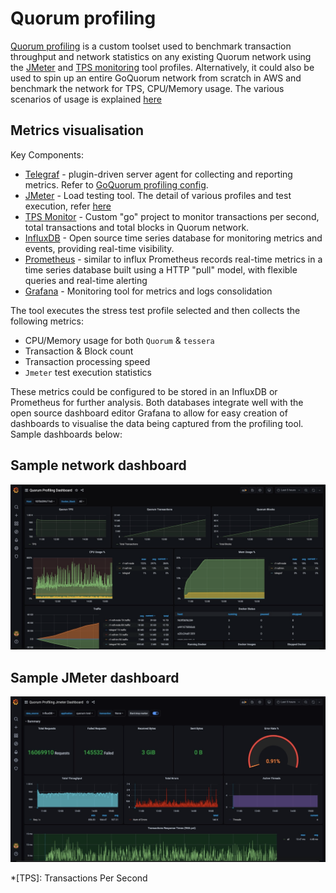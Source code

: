 # Quorum profiling

[Quorum profiling](https://github.com/ConsenSys/quorum-profiling) is a custom toolset used to benchmark
transaction throughput and network statistics on any existing Quorum network using the
[JMeter](https://github.com/ConsenSys/quorum-profiling/tree/master/jmeter-test) and
[TPS monitoring](https://github.com/ConsenSys/quorum-profiling/tree/master/tps-monitor) tool profiles.
Alternatively, it could also be used to spin up an entire GoQuorum network from scratch in AWS and benchmark
the network for TPS, CPU/Memory usage. The various scenarios of usage is explained [here](https://github.com/ConsenSys/quorum-profiling)

## Metrics visualisation

Key Components:

- [Telegraf](https://hub.docker.com/_/telegraf) - plugin-driven server agent for collecting and reporting
  metrics. Refer to [GoQuorum profiling config](https://github.com/ConsenSys/quorum-profiling/blob/master/scripts/telegraf/telegraf.conf).
- [JMeter](https://jmeter.apache.org) - Load testing tool. The detail of various profiles and test execution,
  refer [here](https://github.com/ConsenSys/quorum-profiling/tree/master/jmeter-test)
- [TPS Monitor](https://github.com/ConsenSys/quorum-profiling/tree/master/tps-monitor) - Custom "go" project to monitor transactions per second, total transactions and total blocks in Quorum network.
- [InfluxDB](https://www.influxdata.com/time-series-platform/influxdb/) - Open source time series database for monitoring metrics and events, providing real-time visibility.
- [Prometheus](https://prometheus.io) - similar to influx Prometheus records real-time metrics in a time series database built using a HTTP "pull" model, with flexible queries and real-time alerting
- [Grafana](https://grafana.com) - Monitoring tool for metrics and logs consolidation

The tool executes the stress test profile selected and then collects the following metrics:

- CPU/Memory usage for both `Quorum` & `tessera`
- Transaction & Block count
- Transaction processing speed
- `Jmeter` test execution statistics

These metrics could be configured to be stored in an InfluxDB or Prometheus for further analysis. Both databases integrate well with the open source dashboard editor Grafana to allow for easy creation of dashboards to visualise the data being captured from the profiling tool. Sample dashboards below:

## Sample network dashboard

![Quorum network dashboard](../images/quorumDashboard.jpeg)

## Sample JMeter dashboard

![JMeter dashboard](../images/jmeterDashboard.jpeg)

*[TPS]: Transactions Per Second
